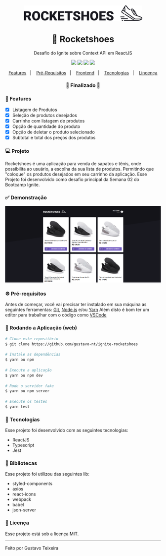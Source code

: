 <h4 align="center">
  <img src="https://github.com/gustavo-nt/ignite-rocketshoes/blob/master/src/assets/images/logo-github.svg" alt="logo" height="50"/>
</h4>

<h1 align="center">
    🚀 Rocketshoes
</h1>
<p align="center">Desafio do Ignite sobre Context API em ReactJS</p>

<p align="center">
  <img src="https://img.shields.io/badge/react%20version-16.13.1-informational"/>
  <img src="https://img.shields.io/badge/score-10.00-important" />
  <img src="https://img.shields.io/badge/last%20commit-november-blue" />
  <img src="https://img.shields.io/badge/license-MIT-success"/>
</p>

<p align="center">
  <a href="#-features">Features</a>&nbsp;&nbsp;&nbsp;|&nbsp;&nbsp;&nbsp;
  <a href="#-pré-requisitos">Pré-Requisitos</a>&nbsp;&nbsp;&nbsp;|&nbsp;&nbsp;&nbsp;
  <a href="#-rodando-a-aplicação-web">Frontend</a>&nbsp;&nbsp;&nbsp;|&nbsp;&nbsp;&nbsp;
  <a href="#-tecnologias">Tecnologias</a>&nbsp;&nbsp;&nbsp;|&nbsp;&nbsp;&nbsp;
  <a href="#-licença">Lincença</a>
</p>

<h3 align="center"> 
🚧  Finalizado  🚧
</h3>

### 📎 Features 

- [x] Listagem de Produtos
- [x] Seleção de produtos desejados
- [x] Carrinho com listagem de produtos
- [x] Opção de quantidade do produto
- [x] Opção de deletar o produto selecionado
- [x] Subtotal e total dos preços dos produtos

### 💻 Projeto
Rocketshoes é uma aplicação para venda de sapatos e tênis, onde possibilita ao usuário, a escolha da sua lista de produtos. Permitindo que "coloque" os produtos desejados em seu carrinho da aplicação. Esse Projeto foi desenvolvido como desafio principal da Semana 02 do Bootcamp Ignite.

### ✅ Demonstração
<img src="https://github.com/gustavo-nt/ignite-rocketshoes/blob/master/src/assets/images/home.png" />

### ⚙ Pré-requisitos

Antes de começar, você vai precisar ter instalado em sua máquina as seguintes ferramentas:
[Git](https://git-scm.com), [Node.js](https://nodejs.org/en/) e/ou [Yarn](https://https://yarnpkg.com/) 
Além disto é bom ter um editor para trabalhar com o código como [VSCode](https://code.visualstudio.com/)

### 📗 Rodando a Aplicação (web)

```bash
# Clone este repositório
$ git clone https://github.com/gustavo-nt/ignite-rocketshoes

# Instale as dependências
$ yarn ou npm

# Execute a aplicação
$ yarn ou npm dev

# Rode o servidor fake
$ yarn ou npm server

# Execute os testes
$ yarn test
```

### 🚀 Tecnologias

Esse projeto foi desenvolvido com as seguintes tecnologias:

- ReactJS
- Typescript
- Jest

### 📕 Bibliotecas

Esse projeto foi utilizou das seguintes lib:

- styled-components
- axios
- react-icons
- webpack
- babel
- json-server

### 📝 Licença

Esse projeto está sob a licença MIT.

<hr/>

Feito por Gustavo Teixeira
